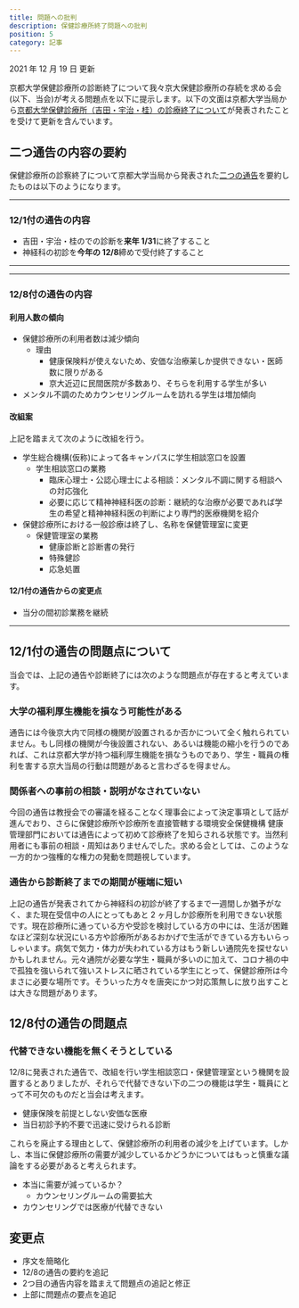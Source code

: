 ```yaml
---
title: 問題への批判
description: 保健診療所終了問題への批判
position: 5
category: 記事
---
```


2021 年 12 月 19 日 更新

京都大学保健診療所の診断終了について我々京大保健診療所の存続を求める会(以下、当会)が考える問題点を以下に提示します。以下の文面は京都大学当局から[京都大学保健診療所（吉田・宇治・桂）の診療終了について](http://www.hoken.kyoto-u.ac.jp/blog/2021/12/08/about-clinic-close/)が発表されたことを受けて更新を含んでいます。

## 二つ通告の内容の要約

保健診療所の診察終了について京都大学当局から発表された[二つの通告](http://www.hoken.kyoto-u.ac.jp/blog/2021/12/08/about-clinic-close/)を要約したものは以下のようになります。

---
### 12/1付の通告の内容

- 吉田・宇治・桂のでの診断を**来年 1/31**に終了すること
- 神経科の初診を**今年の 12/8**締めで受付終了すること
---

---
### 12/8付の通告の内容

#### 利用人数の傾向

- 保健診療所の利用者数は減少傾向
  - 理由
    - 健康保険料が使えないため、安価な治療薬しか提供できない・医師数に限りがある
    - 京大近辺に民間医院が多数あり、そちらを利用する学生が多い
- メンタル不調のためカウンセリングルームを訪れる学生は増加傾向

#### 改組案

上記を踏まえて次のように改組を行う。

- 学生総合機構(仮称)によって各キャンパスに学生相談窓口を設置
  - 学生相談窓口の業務
    - 臨床心理士・公認心理士による相談：メンタル不調に関する相談への対応強化
    - 必要に応じて精神神経科医の診断：継続的な治療が必要であれば学生の希望と精神神経科医の判断により専門的医療機関を紹介
- 保健診療所における一般診療は終了し、名称を保健管理室に変更
  - 保健管理室の業務
    - 健康診断と診断書の発行
    - 特殊健診
    - 応急処置

#### 12/1付の通告からの変更点

- 当分の間初診業務を継続

---

## 12/1付の通告の問題点について

当会では、上記の通告や診断終了には次のような問題点が存在すると考えています。

### 大学の福利厚生機能を損なう可能性がある

通告には今後京大内で同様の機関が設置されるか否かについて全く触れられていません。もし同様の機関が今後設置されない、あるいは機能の縮小を行うのであれば、これは京都大学が持つ福利厚生機能を損なうものであり、学生・職員の権利を害する京大当局の行動は問題があると言わざるを得ません。

### 関係者への事前の相談・説明がなされていない

今回の通告は教授会での審議を経ることなく理事会によって決定事項として話が進んでおり、さらに保健診療所や診療所を直接管轄する環境安全保健機構 健康管理部門においては通告によって初めて診療終了を知らされる状態です。当然利用者にも事前の相談・周知はありませんでした。求める会としては、このような一方的かつ強権的な権力の発動を問題視しています。

### 通告から診断終了までの期間が極端に短い

上記の通告が発表されてから神経科の初診が終了するまで一週間しか猶予がなく、また現在受信中の人にとってもあと 2 ヶ月しか診療所を利用できない状態です。現在診療所に通っている方や受診を検討している方の中には、生活が困難なほど深刻な状況にいる方や診療所があるおかげで生活ができている方もいらっしゃいます。病気で気力・体力が失われている方はもう新しい通院先を探せないかもしれません。元々通院が必要な学生・職員が多いのに加えて、コロナ禍の中で孤独を強いられて強いストレスに晒されている学生にとって、保健診療所は今まさに必要な場所です。そういった方々を唐突にかつ対応策無しに放り出すことは大きな問題があります。

## 12/8付の通告の問題点

### 代替できない機能を無くそうとしている

12/8に発表された通告で、改組を行い学生相談窓口・保健管理室という機関を設置するとありましたが、それらで代替できない下の二つの機能は学生・職員にとって不可欠のものだと当会は考えます。

- 健康保険を前提としない安価な医療  
- 当日初診予約不要で迅速に受けられる診断

これらを廃止する理由として、保健診療所の利用者の減少を上げています。しかし、本当に保健診療所の需要が減少しているかどうかについてはもっと慎重な議論をする必要があると考えられます。

- 本当に需要が減っているか？
  - カウンセリングルームの需要拡大
- カウンセリングでは医療が代替できない


## 変更点

- 序文を簡略化
- 12/8の通告の要約を追記
- 2つ目の通告内容を踏まえて問題点の追記と修正
- 上部に問題点の要点を追記